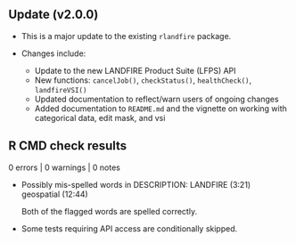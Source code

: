 ## Update (v2.0.0)

* This is a major update to the existing `rlandfire` package. 

* Changes include:

    - Update to the new LANDFIRE Product Suite (LFPS) API
    - New functions: `cancelJob()`, `checkStatus()`, `healthCheck()`, `landfireVSI()`
    - Updated documentation to reflect/warn users of ongoing changes
    - Added documentation to `README.md` and the vignette on working with categorical data, edit mask, and vsi

## R CMD check results

0 errors | 0 warnings | 0 notes

* Possibly mis-spelled words in DESCRIPTION:
    LANDFIRE (3:21)
    geospatial (12:44)
    
  Both of the flagged words are spelled correctly.

* Some tests requiring API access are conditionally skipped.